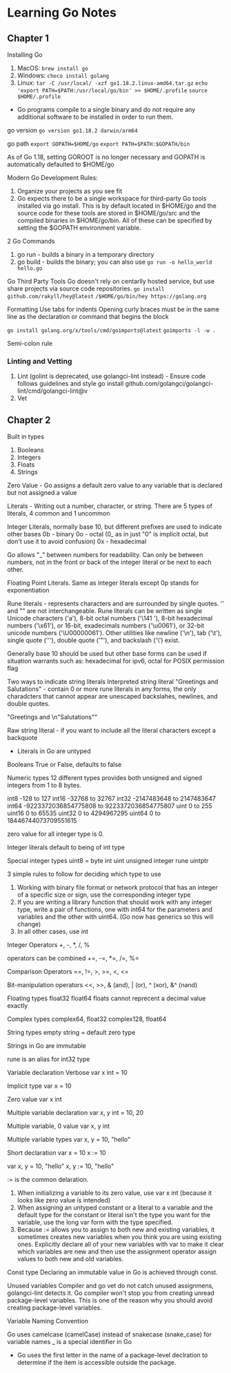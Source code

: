 # Learning Go Notes

## Chapter 1
Installing Go

1. MacOS: `brew install go`
2. Windows: `choco install golang`
3. Linux: ```tar -C /usr/local/ -xzf go1.18.2.linux-amd64.tar.gz```
```echo 'export PATH=$PATH:/usr/local/go/bin' >> $HOME/.profile```
```source $HOME/.profile```

* Go programs compile to a single binary and do not require any additional software to be installed in order to run them.

go version
`go version go1.18.2 darwin/arm64`

go path
`export GOPATH=$HOME/go`
`export PATH=$PATH:$GOPATH/bin`

As of Go 1.18, setting GOROOT is no longer necessary and GOPATH is automatically defaulted to $HOME/go

Modern Go Development Rules: 
1. Organize your projects as you see fit
2. Go expects there to be a single workspace for third-party Go tools installed via go install. This is by default located in $HOME/go and the source code for these tools are stored in $HOME/go/src and the compiled binaries in $HOME/go/bin. All of these can be specified by setting the $GOPATH environment variable.

2 Go Commands
1. go run - builds a binary in a temporary directory
2. go build - builds the binary; you can also use `go run -o hello_world hello.go`

Go Third Party Tools
Go doesn't rely on centarlly hosted service, but use share projects via source code repositories.
`go install github.com/rakyll/hey@latest`
`/$HOME/go/bin/hey https://golang.org`

Formatting
Use tabs for indents
Opening curly braces must be in the same line as the declaration or command that begins the block

`go install golang.org/x/tools/cmd/goimports@latest`
`goimports -l -w .`

Semi-colon rule

### Linting and Vetting
1. Lint (golint is deprecated, use golangci-lint instead) - Ensure code follows guidelines and style
go install github.com/golangci/golangci-lint/cmd/golangci-lint@v
2. Vet 

## Chapter 2
Built in types
1. Booleans
2. Integers
3. Floats
4. Strings

Zero Value - Go assigns a default zero value to any variable that is declared but not assigned a value

Literals - Writing out a number, character, or string. There are 5 types of literals, 4 common and 1 uncommon

Integer Literals, normally base 10, but different prefixes are used to indicate other bases
0b - binary
0o - octal (0_ as in just "0" is implicit octal, but don't use it to avoid confusion)
0x - hexadecimal

Go allows "_" between numbers for readability. Can only be between numbers, not in the front or back of the integer literal or be next to each other.

Floating Point Literals. Same as integer literals except 0p stands for exponentiation

Rune literals - represents characters and are surrounded by single quotes. '' and "" are not interchangeable. Rune literals can be written as single Unicode characters ('a'), 8-bit octal numbers ('\141
'), 8-bit hexadecimal numbers ('\x61'), or 16-bit, exadecimals numbers ('\u0061'), or 32-bit unicode numbers ('\U00000061'). Other utilities like newline ('\n'), tab ('\t'), single quote ('\''), double quote ('\"'), and backslash ('\\') exist. 

Generally base 10 should be used but other base forms can be used if situation warrants such as:
hexadecimal for ipv6, octal for POSIX permission flag

Two ways to indicate string literals
Interpreted string literal "Greetings and Salutations" - contain 0 or more rune literals in any forms, the only charadcters that cannot appear are unescaped backslahes, newlines, and double quotes.

"Greetings and \n\"Salutations\""

Raw string literal - if you want to include all the literal characters except a backquote
* Literals in Go are untyped

Booleans
True or False, defaults to false

Numeric types
12 different types
provides both unsigned and signed integers from 1 to 8 bytes.

int8 -128 to 127
int16 -32768 to 32767
int32 -2147483648 to 2147483647
int64 -9223372036854775808 to 9223372036854775807
uint 0 to 255
uint16 0 to 65535
uint32 0 to 4294967295
uint64 0 to 18446744073709551615

zero value for all integer type is 0.

Integer literals default to being of int type

Special integer types
uint8 = byte
int
uint unsigned integer
rune
uintptr

3 simple rules to follow for deciding which type to use
1. Working with binary file format or network protocol that has an integer of a specific size or sign, use the corresponding integer type
2. If you are writing a library function that should work with any integer type, write a pair of functions, one with int64 for the parameters and variables and the other with uint64. (Go now has generics so this will change)
3. In all other cases, use int

Integer Operators
+, -, *, /, %

operators can be combined +=, -=, *=, /=, %=

Comparison Operators
==, !=, >, >=, <, <=

Bit-manipulation operators
<<, >>, & (and), | (or), ^ (xor), &^ (nand)

Floating types
float32
float64
floats cannot reprecent a decimal value exactly

Complex types
complex64, float32
complex128, float64

String types
empty string = default zero type

Strings in Go are immutable

rune is an alias for int32 type

Variable declaration
Verbose
var x int = 10

Implicit type
var x = 10

Zero value
var x int

Multiple variable declaration
var x, y int = 10, 20 

Multiple variable, 0 value
var x, y int

Multiple variable types
var x, y = 10, "hello"

Short declaration
var x = 10
x := 10

var x, y = 10, "hello"
x, y := 10, "hello"

:= is the common delaration.

1. When initializing a variable to its zero value, use var x int (because it looks like zero value is intended)
2. When assigning an untyped constant or a literal to a variable and the default type for the constant or literal isn't the type you want for the variable, use the long var form with the type specified.
3. Because := allows you to assign to both new and existing variables, it sometimes creates new variables when you think you are using existing ones. Explicitly declare all of your new variables with var to make it clear which variables are new and then use the assignment operator assign values to both new and old variables.

Const type
Declaring an immutable value in Go is achieved through const.

Unused variables
Compiler and go vet do not catch unused assignmens, golangci-lint detects it. Go compiler won't stop you from creating unread package-level variables. This is one of the reason why you should avoid creating package-level variables.

Variable Naming Convention

Go uses camelcase (camelCase) instead of snakecase (snake_case) for variable names 
_ is a special identifier in Go
* Go uses the first letter in the name of a package-level declration to determine if the item is accessible outside the package.

